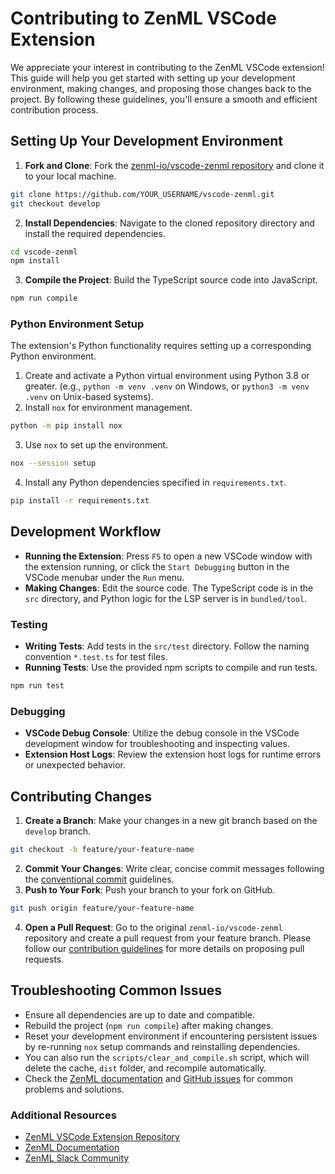 # Contributing to ZenML VSCode Extension

We appreciate your interest in contributing to the ZenML VSCode extension! This guide will help you get started with setting up your development environment, making changes, and proposing those changes back to the project. By following these guidelines, you'll ensure a smooth and efficient contribution process.

## Setting Up Your Development Environment

1. **Fork and Clone**: Fork the [zenml-io/vscode-zenml repository](https://github.com/zenml-io/vscode-zenml) and clone it to your local machine.

```bash
git clone https://github.com/YOUR_USERNAME/vscode-zenml.git
git checkout develop
```

2. **Install Dependencies**: Navigate to the cloned repository directory and install the required dependencies.

```bash
cd vscode-zenml
npm install
```

3. **Compile the Project**: Build the TypeScript source code into JavaScript.

```bash
npm run compile
```

### Python Environment Setup

The extension's Python functionality requires setting up a corresponding Python environment.

1. Create and activate a Python virtual environment using Python 3.8 or greater. (e.g., `python -m venv .venv` on Windows, or `python3 -m venv .venv` on Unix-based systems).
2. Install `nox` for environment management.

```bash
python -m pip install nox
```

3. Use `nox` to set up the environment.

```bash
nox --session setup
```

4. Install any Python dependencies specified in `requirements.txt`.

```bash
pip install -r requirements.txt
```

## Development Workflow

- **Running the Extension**: Press `F5` to open a new VSCode window with the
  extension running, or click the `Start Debugging` button in the VSCode menubar
  under the `Run` menu.
- **Making Changes**: Edit the source code. The TypeScript code is in the `src` directory, and Python logic for the LSP server is in `bundled/tool`.

### Testing

- **Writing Tests**: Add tests in the `src/test` directory. Follow the naming convention `*.test.ts` for test files.
- **Running Tests**: Use the provided npm scripts to compile and run tests.

```bash
npm run test
```

### Debugging

- **VSCode Debug Console**: Utilize the debug console in the VSCode development window for troubleshooting and inspecting values.
- **Extension Host Logs**: Review the extension host logs for runtime errors or unexpected behavior.

## Contributing Changes

1. **Create a Branch**: Make your changes in a new git branch based on the `develop` branch.

```bash
git checkout -b feature/your-feature-name
```

2. **Commit Your Changes**: Write clear, concise commit messages following the [conventional commit](https://www.conventionalcommits.org/en/v1.0.0/) guidelines.
3. **Push to Your Fork**: Push your branch to your fork on GitHub.

```bash
git push origin feature/your-feature-name
```

4. **Open a Pull Request**: Go to the original `zenml-io/vscode-zenml` repository and create a pull request from your feature branch. Please follow our [contribution guidelines](https://github.com/zenml-io/zenml/blob/develop/CONTRIBUTING.md) for more details on proposing pull requests.

## Troubleshooting Common Issues

- Ensure all dependencies are up to date and compatible.
- Rebuild the project (`npm run compile`) after making changes.
- Reset your development environment if encountering persistent issues by re-running `nox` setup commands and reinstalling dependencies.
- You can also run the `scripts/clear_and_compile.sh` script, which will delete the cache, `dist` folder, and recompile automatically.
- Check the [ZenML documentation](https://docs.zenml.io) and [GitHub issues](https://github.com/zenml-io/zenml/issues) for common problems and solutions.

### Additional Resources

- [ZenML VSCode Extension Repository](https://github.com/zenml-io/vscode-zenml)
- [ZenML Documentation](https://docs.zenml.io)
- [ZenML Slack Community](https://zenml.io/slack-invite)
